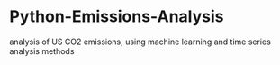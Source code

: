 # Python-Emissions-Analysis
analysis of US CO2 emissions; using machine learning and time series analysis methods
